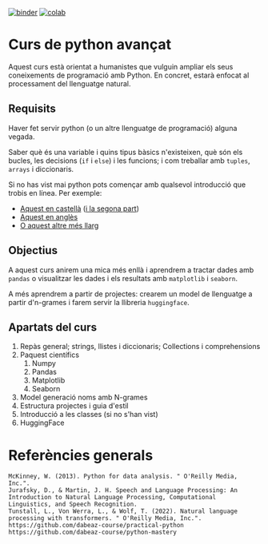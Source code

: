<p align="left">
<a href="https://mybinder.org/v2/gh/Pastells/python_avan/HEAD"><img src="https://mybinder.org/badge_logo.svg" alt="binder"/></a>
<a href="https://githubtocolab.com/Pastells/python_avan"><img src="https://colab.research.google.com/assets/colab-badge.svg" alt="colab"/></a>
</p>

# Curs de python avançat

Aquest curs està orientat a humanistes que vulguin ampliar els seus coneixements de programació amb Python.
En concret, estarà enfocat al processament del llenguatge natural.

## Requisits

Haver fet servir python (o un altre llenguatge de programació) alguna vegada.

Saber què és una variable i quins tipus bàsics n'existeixen,
què són els bucles, les decisions (`if` i `else`) i les funcions; i com treballar amb `tuples`, `arrays` i diccionaris.

Si no has vist mai python pots començar amb qualsevol introducció que trobis en línea.
Per exemple:
- [Aquest en castellà](https://www.youtube.com/watch?v=Kp4Mvapo5kc&list=PLNdFk2_brsRdgQXLIlKBXQDeRf3qvXVU_&index=2) ([i la segona part](https://www.youtube.com/watch?v=TbcEqkabAWU&list=PLNdFk2_brsRdgQXLIlKBXQDeRf3qvXVU_&index=3))
- [Aquest en anglès](https://www.youtube.com/watch?v=rfscVS0vtbw)
- [O aquest altre més llarg](https://www.youtube.com/watch?v=nLRL_NcnK-4)


## Objectius

A aquest curs anirem una mica més enllà i aprendrem a tractar dades amb `pandas` o
visualitzar les dades i els resultats amb `matplotlib` i `seaborn`.

A més aprendrem a partir de projectes: crearem un model de llenguatge a partir d'n-grames
i farem servir la llibreria `huggingface`.

## Apartats del curs

1. Repàs general; strings, llistes i diccionaris; Collections i comprehensions
2. Paquest científics
    1. Numpy
    2. Pandas
    3. Matplotlib
    4. Seaborn
3. Model generació noms amb N-grames
4. Estructura projectes i guia d'estil
5. Introducció a les classes (si no s'han vist)
6. HuggingFace


# Referències generals


    McKinney, W. (2013). Python for data analysis. " O'Reilly Media, Inc.".
    Jurafsky, D., & Martin, J. H. Speech and Language Processing: An Introduction to Natural Language Processing, Computational Linguistics, and Speech Recognition.
    Tunstall, L., Von Werra, L., & Wolf, T. (2022). Natural language processing with transformers. " O'Reilly Media, Inc.".
    https://github.com/dabeaz-course/practical-python
    https://github.com/dabeaz-course/python-mastery
